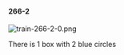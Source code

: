 #### 266-2
![train-266-2-0.png](https://github.com/lil-lab/nlvr/raw/master/nlvr/train/images/6/train-266-2-0.png "train-266-2-0.png")

There is 1 box with 2 blue circles